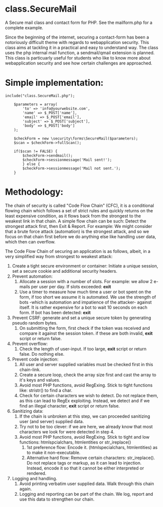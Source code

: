 # class.SecureMail

A Secure mail class and contact form for PHP. See the mailform.php for a complete example.

Since the beginning of the internet, securing a contact-form has been a notoriously difficult theme with regards to webapplication security. This class aims at tackling it in a practical and easy to understand way. The class uses the php internal mail function, a sendmail/qmail extension is planned. This class is particuarly useful for students who like to know more about webapplication security and see how certain challenges are approached. 

# Simple implementation:

    include("class.SecureMail.php");

		$parameters = array( 
			'to' => 'info@yourwebsite.com',
			'name' => $_POST['name'],
			'email' => $_POST['email'],			
			'subject' => $_POST['subject'],
			'body' => $_POST['body']
		);
			
		$checkForm = new \security\forms\SecureMail($parameters);
		$scan = $checkForm->fullScan(); 
			
		if($scan != FALSE) {
			$checkForm->sendmail();
			$checkForm->sessionmessage('Mail sent!'); 
			} else {
			$checkForm->sessionmessage('Mail not sent.');
		}
		
# Methodology:

The chain of security is called "Code Flow Chain" (CFC), it is a conditional flowing chain which follows a set of strict rules and quickly returns on the least expensive condition, as it flows back from the strongest to the weakest link in that chain. A simple flow chain can be such: Detect the strongest attack first, then Exit & Report. For example: We might consider that a brute force attack (automation) is the strongest attack, and so we focus on that chain first before we do anything else like handling user data, which then can overflow.

The Code Flow Chain of securing an application is as follows, albeit, in a very simplified way from strongest to weakest attack:

1. Create a tight secure environment or container: Initiate a unique session, set a secure cookie and additional security headers. 
2. Prevent automation:
	1. Allocate a session with a number of slots. For example: we allow 2 e-mails per user per day. If slots exceeded: **exit**
	2. Use a timer to measure how much time a user or bot spent on the form, if too short we assume it is automated. 
	We use the strength of bots -which is automation and impatience of the attacker- against itself. 
	It is rather expensive for a bot to wait 10 seconds on each form. If bot has been detected: **exit**
3. Prevent CSRF: generate and set a unique secure token by generating pseudo random bytes. 
	1. On submitting the form, first check if the token was received and compare it against the session token.
	if these are both invalid, **exit** script or return false.
4. Prevent overflow: 
	1. Check the length of user-input. If too large, **exit** script or return false. Do nothing else.
5. Prevent code injection: 
	1. All user and server supplied variables must be checked first in this chain-link.
	2. Create a secure loop, check the array size first and cast the array to it's keys and values.
	3. Avoid most PHP functions, avoid RegExing. Stick to tight functions like: stristr() to find a char. 
	4. Check for certain characters we wish to detect. Do not replace them, as this can lead to RegEx exploiting. 
	Instead, we detect and if we find an illegal character, **exit** script or return false. 
6. Sanitizing data:
	1. If the chain is unbroken at this step, we can proceeded sanitizing user (and server) supplied data.
	2. Try not to be too clever: if we are here, we already know that most characters we look for were detected in step 4.
	3. Avoid most PHP functions, avoid RegExing. Stick to tight and low functions: htmlspcialchars, htmlentities or str_ireplace()
		1. 1st preference flow: Encode it. (htmlspecialchars, htmlentities) as to make it non-executable.
		2. Alternative hard flow: Remove certain characters: str_ireplace(). Do not replace tags or markup, 
		as it can lead to injection. Instead, encode it so that it cannot be either interpreted or rendered.
7. Logging and handling.
	1. Avoid printing verbatim user supplied data. Walk through this chain again.
	2. Logging and reporting can be part of the chain. We log, report and use this data to strengthen our chain.
	
